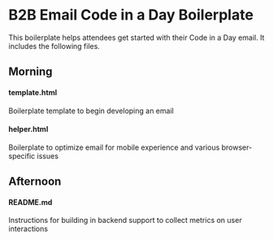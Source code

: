 B2B Email Code in a Day Boilerplate
=========================

This boilerplate helps attendees get started with their Code in a Day email. It includes the following files.

## Morning

#### template.html

Boilerplate template to begin developing an email

#### helper.html

Boilerplate to optimize email for mobile experience and various browser-specific issues

## Afternoon

#### README.md

Instructions for building in backend support to collect metrics on user interactions
